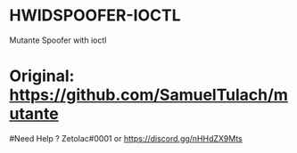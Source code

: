 # HWIDSPOOFER-IOCTL
Mutante Spoofer with ioctl
# Original: https://github.com/SamuelTulach/mutante
#Need Help ? Zetolac#0001 or https://discord.gg/nHHdZX9Mts
